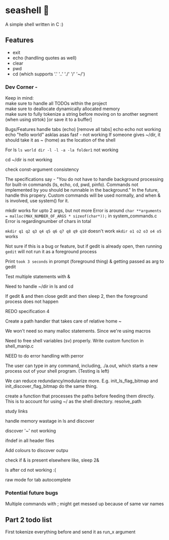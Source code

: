 # seashell 🐚
A simple shell written in C :)


## Features
* exit  
* echo (handling quotes as well)  
* clear  
* pwd  
* cd (which supports '.' '..' './' '/' '~/')  





### Dev Corner -
Keep in mind:  
make sure to handle all TODOs within the project  
make sure to deallocate dynamically allocated memory  
make sure to fully tokenize a string before moving on to another segment (when using strtok) [or save it to a buffer]  

Bugs/Features
handle tabs (echo) [remove all tabs]
echo echo not working
echo "hello   world" asklas asas fasf - not working
If someone gives ~/dir, it should take it as ~ (home) as the location of the shell

For ls `ls world dir -l -l -a -la folder1` not working


cd ~/dir is not working

check const-argument consistency


The specifications say - "You do not have to handle background processing for built-in commands (ls, echo, cd, pwd, pinfo). Commands not implemented by you should be runnable in the background."
In the future, handle this propery. Custom commands will be used normally, and when & is involved, use system() for it.


mkdir works for upto 2 args, but not more
Error is around `char **arguments = malloc(MAX_NUMBER_OF_ARGS * sizeof(char*));` in system_commands.c
Error is regardingnumber of chars in total

`mkdir q1 q2 q3 q4 q5 q6 q7 q8 q9 q10` doesn't work
`mkdir o1 o2 o3 o4 o5` works

Not sure if this is a bug or feature, but if gedit is already open, then running `gedit` will not run it as a foreground process


Print `took 3 seconds` in prompt (foreground thing)
& getting passed as arg to gedit

Test multiple statements with &

Need to handle ~/dir in ls and cd

If gedit & and then close gedit and then sleep 2, then the foreground process does not happen

REDO specification 4

Create a path handler that takes care of relative home ~


We won't need so many malloc statements. Since we're using macros

Need to free shell variables (sv) properly.
Write custom function in shell_manip.c

NEED to do error handling with perror

The user can type in any command, including, ./a.out, which starts a new process out of your shell program. (Testing is left)

We can reduce redundancy/modularize more. E.g. init_ls_flag_bitmap and init_discover_flag_bitmap do the same thing.

create a function that processes the paths before feeding them directly. This is to account for using ~/ as the shell directory. resolve_path

study links

handle memory wastage in ls and discover

discover '~' not working

ifndef in all header files

Add colours to discover outpu

check if & is present elsewhere like, sleep 2&

ls after cd not working :(




raw mode for tab autocomplete

### Potential future bugs
Multiple commands with ; might get messed up because of same var names








## Part 2 todo list

First tokenize everything before and send it as run_x argument